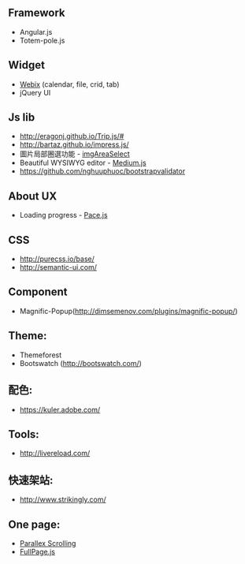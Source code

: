 ## Framework
* Angular.js
* Totem-pole.js


## Widget
* [Webix](http://webix.com/) (calendar, file, crid, tab)
* jQuery UI


## Js lib
* http://eragonj.github.io/Trip.js/#
* http://bartaz.github.io/impress.js/
* 圖片局部圈選功能 - [imgAreaSelect](http://odyniec.net/projects/imgareaselect/examples.html)
* Beautiful WYSIWYG editor - [Medium.js](http://jakiestfu.github.io/Medium.js/docs/)
* https://github.com/nghuuphuoc/bootstrapvalidator


## About UX
* Loading progress - [Pace.js](http://github.hubspot.com/pace/docs/welcome/)


## CSS
* http://purecss.io/base/
* http://semantic-ui.com/


## Component
* Magnific-Popup(http://dimsemenov.com/plugins/magnific-popup/)


## Theme:
* Themeforest
* Bootswatch (http://bootswatch.com/)


## 配色:
* https://kuler.adobe.com/


## Tools:
* http://livereload.com/


## 快速架站:

* http://www.strikingly.com/
  
  
## One page:
* [Parallex Scrolling](https://github.com/kevin-shu/Frontend-Weapons/wiki/Parallex-Scrolling)
* [FullPage.js](https://github.com/alvarotrigo/fullPage.js)
